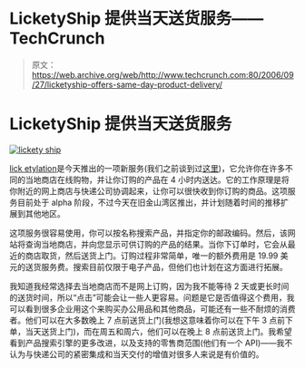 # LicketyShip 提供当天送货服务——TechCrunch

> 原文：<https://web.archive.org/web/http://www.techcrunch.com:80/2006/09/27/licketyship-offers-same-day-product-delivery/>

# LicketyShip 提供当天送货服务

[![lickety ship](img/f962f1aa3df3e14afbcc07b2dc91c860.png)](https://web.archive.org/web/20210211075341/http://www.licketyship.com/)

[lick etylation](https://web.archive.org/web/20210211075341/http://www.licketyship.com/)是今天推出的一项新服务(我们之前谈到过[这里](https://web.archive.org/web/20210211075341/http://www.beta.techcrunch.com/2006/05/11/kozmo-nostalgia-try-licketyship/))，它允许你在许多不同的当地商店在线购物，并让你订购的产品在 4 小时内送达。它的工作原理是将你附近的网上商店与快递公司协调起来，让你可以很快收到你订购的商品。这项服务目前处于 alpha 阶段，不过今天在旧金山湾区推出，并计划随着时间的推移扩展到其他地区。

这项服务很容易使用，你可以按名称搜索产品，并指定你的邮政编码。然后，该网站将查询当地商店，并向您显示可供订购的产品的结果。当你下订单时，它会从最近的商店取货，然后送货上门。订购过程非常简单，唯一的额外费用是 19.99 美元的送货服务费。搜索目前仅限于电子产品，但他们也计划在这方面进行拓展。

我知道我经常选择去当地商店而不是网上订购，因为我不能等待 2 天或更长时间的送货时间，所以“点击”可能会让一些人更容易。问题是它是否值得这个费用，我可以看到很多企业用这个来购买办公用品和其他商品，可能还有一些不耐烦的消费者。他们可以在大多数晚上 7 点前送货上门(我想这意味着你可以在下午 3 点前下单，当天送货上门)，而在周五和周六，他们可以在晚上 8 点前送货上门。我希望看到产品搜索引擎的更多改进，以及支持的零售商范围(他们有一个 API)——我不认为与快递公司的紧密集成和当天交付的增值对很多人来说是有价值的。